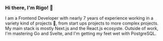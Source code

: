 ### Hi there, I'm Rigo! 🚀

I am a Frontend Developer with nearly 7 years of experience working in a variety kind of projects 🙂, from start ups projects to more complex projects. My main stack is mostly Next.js and the React.js ecosyste. Outside of work, I'm mastering Go and Svelte, and I'm getting my feet wet with PostgreSQL. 


<!--
**Rigo9119/Rigo9119** is a ✨ _special_ ✨ repository because its `README.md` (this file) appears on your GitHub profile.

Here are some ideas to get you started:

- 🔭 I’m currently working on ...
- 🌱 I’m currently learning ...
- 👯 I’m looking to collaborate on ...
- 🤔 I’m looking for help with ...
- 💬 Ask me about ...
- 📫 How to reach me: ...
- 😄 Pronouns: ...
- ⚡ Fun fact: ...
-->
